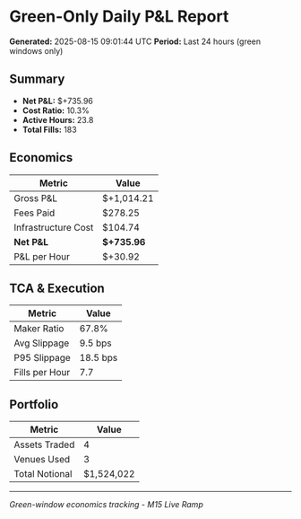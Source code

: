 # Green-Only Daily P&L Report

**Generated:** 2025-08-15 09:01:44 UTC
**Period:** Last 24 hours (green windows only)

## Summary

- **Net P&L:** $+735.96
- **Cost Ratio:** 10.3%
- **Active Hours:** 23.8
- **Total Fills:** 183

## Economics

| Metric | Value |
|--------|-------|
| Gross P&L | $+1,014.21 |
| Fees Paid | $278.25 |
| Infrastructure Cost | $104.74 |
| **Net P&L** | **$+735.96** |
| P&L per Hour | $+30.92 |

## TCA & Execution

| Metric | Value |
|--------|-------|
| Maker Ratio | 67.8% |
| Avg Slippage | 9.5 bps |
| P95 Slippage | 18.5 bps |
| Fills per Hour | 7.7 |

## Portfolio

| Metric | Value |
|--------|-------|
| Assets Traded | 4 |
| Venues Used | 3 |
| Total Notional | $1,524,022 |

---
*Green-window economics tracking - M15 Live Ramp*
